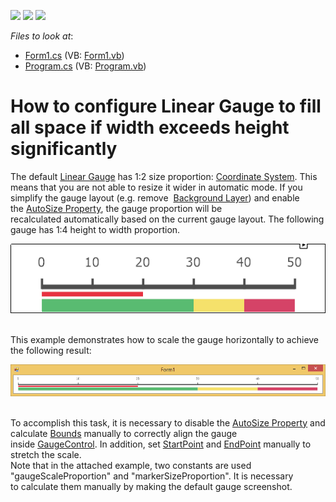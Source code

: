 <!-- default badges list -->
![](https://img.shields.io/endpoint?url=https://codecentral.devexpress.com/api/v1/VersionRange/128623720/14.1.7%2B)
[![](https://img.shields.io/badge/Open_in_DevExpress_Support_Center-FF7200?style=flat-square&logo=DevExpress&logoColor=white)](https://supportcenter.devexpress.com/ticket/details/T158525)
[![](https://img.shields.io/badge/📖_How_to_use_DevExpress_Examples-e9f6fc?style=flat-square)](https://docs.devexpress.com/GeneralInformation/403183)
<!-- default badges end -->
<!-- default file list -->
*Files to look at*:

* [Form1.cs](./CS/WindowsFormsApplication1/Form1.cs) (VB: [Form1.vb](./VB/WindowsFormsApplication1/Form1.vb))
* [Program.cs](./CS/WindowsFormsApplication1/Program.cs) (VB: [Program.vb](./VB/WindowsFormsApplication1/Program.vb))
<!-- default file list end -->
# How to configure Linear Gauge to fill all space if width exceeds height significantly


<p>The default <a href="https://documentation.devexpress.com/#WindowsForms/CustomDocument4751">Linear Gauge</a> has 1:2 size proportion: <a href="https://documentation.devexpress.com/#WindowsForms/CustomDocument18220">Coordinate System</a>. This means that you are not able to resize it wider in automatic mode. If you simplify the gauge layout (e.g. remove  <a href="https://documentation.devexpress.com/#WindowsForms/CustomDocument11503">Background Layer</a>) and enable the <a href="https://documentation.devexpress.com/#WindowsForms/DevExpressXtraGaugesWinGaugesLinearLinearGauge_AutoSizetopic">AutoSize Property</a>, the gauge proportion will be recalculated automatically based on the current gauge layout. The following gauge has 1:4 height to width proportion. </p>
<img src="https://raw.githubusercontent.com/DevExpress-Examples/how-to-configure-linear-gauge-to-fill-all-space-if-width-exceeds-height-significantly-t158525/14.1.7+/media/3502ad27-4ec0-11e4-80ba-00155d624807.png"><br /><br />
<p>This example demonstrates how to scale the gauge horizontally to achieve the following result:</p>
<img src="https://raw.githubusercontent.com/DevExpress-Examples/how-to-configure-linear-gauge-to-fill-all-space-if-width-exceeds-height-significantly-t158525/14.1.7+/media/97aa6654-4ec0-11e4-80ba-00155d624807.png"><br />
<p><br />To accomplish this task, it is necessary to disable the <a href="https://documentation.devexpress.com/#WindowsForms/DevExpressXtraGaugesWinGaugesLinearLinearGauge_AutoSizetopic">AutoSize Property</a> and calculate <a href="https://documentation.devexpress.com/#CoreLibraries/DevExpressXtraGaugesCoreModelBaseGauge_Boundstopic">Bounds</a> manually to correctly align the gauge inside <a href="https://documentation.devexpress.com/#WindowsForms/clsDevExpressXtraGaugesWinGaugeControltopic">GaugeControl</a>. In addition, set <a href="https://documentation.devexpress.com/#CoreLibraries/DevExpressXtraGaugesCoreModelLinearScale_StartPointtopic">StartPoint</a> and <a href="https://documentation.devexpress.com/#CoreLibraries/DevExpressXtraGaugesCoreModelLinearScale_EndPointtopic">EndPoint</a> manually to stretch the scale. <br />Note that in the attached example, two constants are used "gaugeScaleProportion" and "markerSizeProportion". It is necessary to calculate them manually by making the default gauge screenshot. </p>

<br/>


